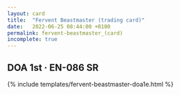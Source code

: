 ```yaml
---
layout: card
title:  "Fervent Beastmaster (trading card)"
date:   2022-06-25 08:44:00 +0100
permalink: fervent-beastmaster_(card)
incomplete: true
---
```


## DOA 1st &middot; EN-086 SR

{% include templates/fervent-beastmaster-doa1e.html %}